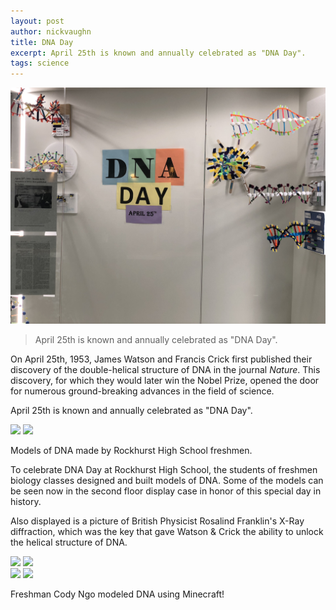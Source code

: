 ```yaml
---
layout: post
author: nickvaughn
title: DNA Day
excerpt: April 25th is known and annually celebrated as "DNA Day".
tags: science
---
```


<div class="flex-wrapper">
  <img src="/img/DNADay1.jpg">
</div>

<blockquote>April 25th is known and annually celebrated as "DNA Day".</blockquote>

On April 25th, 1953, James Watson and Francis Crick first published their discovery of the double-helical structure of DNA in the journal <i>Nature</i>. This discovery, for which they would later win the Nobel Prize, opened the door for numerous ground-breaking advances in the field of science. 

April 25th is known and annually celebrated as "DNA Day".

<div class="flex-wrapper">
  <img src="{{ site.baseurl }}/img/DNADay2.jpg">
  <img src="{{ site.baseurl }}/img/DNADay3.jpg">
</div>
<p class="caption">Models of DNA made by Rockhurst High School freshmen.</p>


To celebrate DNA Day at Rockhurst High School, the students of freshmen biology classes designed and built models of DNA. Some of the models can be seen now in the second floor display case in honor of this special day in history.

Also displayed is a picture of British Physicist Rosalind Franklin's X-Ray diffraction, which was the key that gave Watson & Crick the ability to unlock the helical structure of DNA.

<div class="flex-wrapper">
  <img src="{{ site.baseurl }}/img/Minecraft1.jpg">
  <img src="{{ site.baseurl }}/img/Minecraft3.jpg">
</div>
<div class="flex-wrapper">
  <img src="{{ site.baseurl }}/img/Minecraft5.jpg">
  <img src="{{ site.baseurl }}/img/Minecraft7.jpg">
</div>
<p class="caption">Freshman Cody Ngo modeled DNA using Minecraft!</p>
